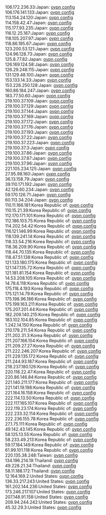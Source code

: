 106.172.236.33:Japan: [ovpn config](vpn/106_172_236_33.ovpn)  
106.176.141.133:Japan: [ovpn config](vpn/106_176_141_133.ovpn)  
113.154.24.120:Japan: [ovpn config](vpn/113_154_24_120.ovpn)  
114.158.42.47:Japan: [ovpn config](vpn/114_158_42_47.ovpn)  
115.177.93.235:Japan: [ovpn config](vpn/115_177_93_235.ovpn)  
116.12.25.187:Japan: [ovpn config](vpn/116_12_25_187.ovpn)  
118.105.207.97:Japan: [ovpn config](vpn/118_105_207_97.ovpn)  
118.86.195.67:Japan: [ovpn config](vpn/118_86_195_67.ovpn)  
123.200.53.121:Japan: [ovpn config](vpn/123_200_53_121.ovpn)  
124.96.128.73:Japan: [ovpn config](vpn/124_96_128_73.ovpn)  
125.8.77.82:Japan: [ovpn config](vpn/125_8_77_82.ovpn)  
126.169.124.58:Japan: [ovpn config](vpn/126_169_124_58.ovpn)  
126.29.248.115:Japan: [ovpn config](vpn/126_29_248_115.ovpn)  
131.129.48.100:Japan: [ovpn config](vpn/131_129_48_100.ovpn)  
153.133.14.33:Japan: [ovpn config](vpn/153_133_14_33.ovpn)  
153.226.250.128:Japan: [ovpn config](vpn/153_226_250_128.ovpn)  
160.86.184.247:Japan: [ovpn config](vpn/160_86_184_247.ovpn)  
183.77.50.60:Japan: [ovpn config](vpn/183_77_50_60.ovpn)  
219.100.37.109:Japan: [ovpn config](vpn/219_100_37_109.ovpn)  
219.100.37.129:Japan: [ovpn config](vpn/219_100_37_129.ovpn)  
219.100.37.144:Japan: [ovpn config](vpn/219_100_37_144.ovpn)  
219.100.37.169:Japan: [ovpn config](vpn/219_100_37_169.ovpn)  
219.100.37.172:Japan: [ovpn config](vpn/219_100_37_172.ovpn)  
219.100.37.176:Japan: [ovpn config](vpn/219_100_37_176.ovpn)  
219.100.37.193:Japan: [ovpn config](vpn/219_100_37_193.ovpn)  
219.100.37.22:Japan: [ovpn config](vpn/219_100_37_22.ovpn)  
219.100.37.223:Japan: [ovpn config](vpn/219_100_37_223.ovpn)  
219.100.37.3:Japan: [ovpn config](vpn/219_100_37_3.ovpn)  
219.100.37.86:Japan: [ovpn config](vpn/219_100_37_86.ovpn)  
219.100.37.87:Japan: [ovpn config](vpn/219_100_37_87.ovpn)  
219.100.37.96:Japan: [ovpn config](vpn/219_100_37_96.ovpn)  
221.105.234.125:Japan: [ovpn config](vpn/221_105_234_125.ovpn)  
27.95.98.160:Japan: [ovpn config](vpn/27_95_98_160.ovpn)  
36.13.158.79:Japan: [ovpn config](vpn/36_13_158_79.ovpn)  
39.110.171.192:Japan: [ovpn config](vpn/39_110_171_192.ovpn)  
42.126.60.234:Japan: [ovpn config](vpn/42_126_60_234.ovpn)  
59.170.126.71:Japan: [ovpn config](vpn/59_170_126_71.ovpn)  
60.113.34.204:Japan: [ovpn config](vpn/60_113_34_204.ovpn)  
110.11.166.181:Korea Republic of: [ovpn config](vpn/110_11_166_181.ovpn)  
110.15.21.39:Korea Republic of: [ovpn config](vpn/110_15_21_39.ovpn)  
112.170.171.101:Korea Republic of: [ovpn config](vpn/112_170_171_101.ovpn)  
112.186.103.75:Korea Republic of: [ovpn config](vpn/112_186_103_75.ovpn)  
114.202.54.42:Korea Republic of: [ovpn config](vpn/114_202_54_42.ovpn)  
116.121.146.99:Korea Republic of: [ovpn config](vpn/116_121_146_99.ovpn)  
118.139.241.14:Korea Republic of: [ovpn config](vpn/118_139_241_14.ovpn)  
118.33.54.216:Korea Republic of: [ovpn config](vpn/118_33_54_216.ovpn)  
118.36.209.90:Korea Republic of: [ovpn config](vpn/118_36_209_90.ovpn)  
118.44.70.135:Korea Republic of: [ovpn config](vpn/118_44_70_135.ovpn)  
118.47.51.138:Korea Republic of: [ovpn config](vpn/118_47_51_138.ovpn)  
121.133.180.175:Korea Republic of: [ovpn config](vpn/121_133_180_175.ovpn)  
121.147.135.72:Korea Republic of: [ovpn config](vpn/121_147_135_72.ovpn)  
121.181.81.154:Korea Republic of: [ovpn config](vpn/121_181_81_154.ovpn)  
14.53.208.105:Korea Republic of: [ovpn config](vpn/14_53_208_105.ovpn)  
14.78.6.118:Korea Republic of: [ovpn config](vpn/14_78_6_118.ovpn)  
175.118.4.193:Korea Republic of: [ovpn config](vpn/175_118_4_193.ovpn)  
175.121.14.79:Korea Republic of: [ovpn config](vpn/175_121_14_79.ovpn)  
175.198.96.186:Korea Republic of: [ovpn config](vpn/175_198_96_186.ovpn)  
175.199.163.211:Korea Republic of: [ovpn config](vpn/175_199_163_211.ovpn)  
175.207.201.44:Korea Republic of: [ovpn config](vpn/175_207_201_44.ovpn)  
182.209.140.215:Korea Republic of: [ovpn config](vpn/182_209_140_215.ovpn)  
183.102.104.85:Korea Republic of: [ovpn config](vpn/183_102_104_85.ovpn)  
1.242.14.150:Korea Republic of: [ovpn config](vpn/1_242_14_150.ovpn)  
210.179.211.54:Korea Republic of: [ovpn config](vpn/210_179_211_54.ovpn)  
211.202.31.3:Korea Republic of: [ovpn config](vpn/211_202_31_3.ovpn)  
211.207.166.154:Korea Republic of: [ovpn config](vpn/211_207_166_154.ovpn)  
211.209.27.27:Korea Republic of: [ovpn config](vpn/211_209_27_27.ovpn)  
211.222.246.207:Korea Republic of: [ovpn config](vpn/211_222_246_207.ovpn)  
211.229.135.172:Korea Republic of: [ovpn config](vpn/211_229_135_172.ovpn)  
211.244.93.187:Korea Republic of: [ovpn config](vpn/211_244_93_187.ovpn)  
218.237.180.126:Korea Republic of: [ovpn config](vpn/218_237_180_126.ovpn)  
220.118.22.47:Korea Republic of: [ovpn config](vpn/220_118_22_47.ovpn)  
220.86.146.84:Korea Republic of: [ovpn config](vpn/220_86_146_84.ovpn)  
221.140.211.177:Korea Republic of: [ovpn config](vpn/221_140_211_177.ovpn)  
221.141.19.198:Korea Republic of: [ovpn config](vpn/221_141_19_198.ovpn)  
221.164.16.158:Korea Republic of: [ovpn config](vpn/221_164_16_158.ovpn)  
222.114.13.50:Korea Republic of: [ovpn config](vpn/222_114_13_50.ovpn)  
222.117.165.107:Korea Republic of: [ovpn config](vpn/222_117_165_107.ovpn)  
222.119.23.174:Korea Republic of: [ovpn config](vpn/222_119_23_174.ovpn)  
222.233.32.114:Korea Republic of: [ovpn config](vpn/222_233_32_114.ovpn)  
222.236.155.78:Korea Republic of: [ovpn config](vpn/222_236_155_78.ovpn)  
27.1.75.111:Korea Republic of: [ovpn config](vpn/27_1_75_111.ovpn)  
49.142.43.145:Korea Republic of: [ovpn config](vpn/49_142_43_145.ovpn)  
58.125.13.55:Korea Republic of: [ovpn config](vpn/58_125_13_55.ovpn)  
58.233.49.213:Korea Republic of: [ovpn config](vpn/58_233_49_213.ovpn)  
59.17.184.149:Korea Republic of: [ovpn config](vpn/59_17_184_149.ovpn)  
61.99.101.118:Korea Republic of: [ovpn config](vpn/61_99_101_118.ovpn)  
220.135.38.248:Taiwan: [ovpn config](vpn/220_135_38_248.ovpn)  
134.196.214.19:Thailand: [ovpn config](vpn/134_196_214_19.ovpn)  
49.228.21.34:Thailand: [ovpn config](vpn/49_228_21_34.ovpn)  
58.11.188.172:Thailand: [ovpn config](vpn/58_11_188_172.ovpn)  
12.164.169.2:United States: [ovpn config](vpn/12_164_169_2.ovpn)  
136.33.217.243:United States: [ovpn config](vpn/136_33_217_243.ovpn)  
161.202.144.236:United States: [ovpn config](vpn/161_202_144_236.ovpn)  
173.246.217.107:United States: [ovpn config](vpn/173_246_217_107.ovpn)  
207.148.91.158:United States: [ovpn config](vpn/207_148_91_158.ovpn)  
208.94.244.242:United States: [ovpn config](vpn/208_94_244_242.ovpn)  
45.32.29.3:United States: [ovpn config](vpn/45_32_29_3.ovpn)  
